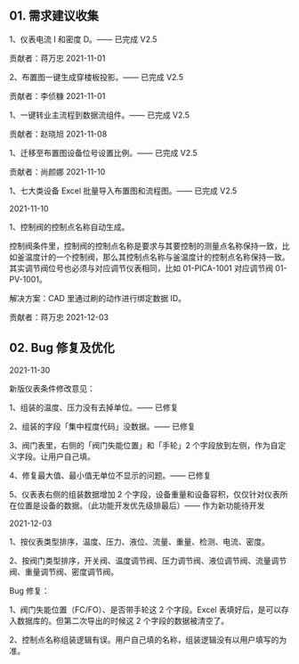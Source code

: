 ## 01. 需求建议收集

1、仪表电流 I 和密度 D。—— 已完成 V2.5

贡献者：蒋万忠 2021-11-01

2、布置图一键生成穿楼板投影。—— 已完成 V2.5

贡献者：李侦糠 2021-11-01

1、一键转业主流程到数据流组件。—— 已完成 V2.5

贡献者：赵晓旭 2021-11-08

1、迁移至布置图设备位号设置比例。—— 已完成 V2.5

贡献者：尚颜娜 2021-11-10

1、七大类设备 Excel 批量导入布置图和流程图。—— 已完成 V2.5

2021-11-10

1、控制阀的控制点名称自动生成。

控制阀条件里，控制阀的控制点名称是要求与其要控制的测量点名称保持一致，比如釜温度计的一个控制阀，那么其控制点名称与釜温度计的控制点名称保持一致。其实调节阀位号也必须与对应调节仪表相同，比如 01-PICA-1001 对应调节阀 01-PV-1001。

解决方案：CAD 里通过刷的动作进行绑定数据 ID。

贡献者：蒋万忠 2021-12-03

## 02. Bug 修复及优化

2021-11-30 

新版仪表条件修改意见：

1、组装的温度、压力没有去掉单位。—— 已修复

2、组装的字段「集中程度代码」没数据。—— 已修复

3、阀门表里，右侧的「阀门失能位置」和「手轮」2 个字段放到左侧，作为自定义字段。让用户自己填。

4、修复最大值、最小值无单位不显示的问题。—— 已修复

5、仪表表右侧的组装数据增加 2 个字段，设备重量和设备容积，仅仅针对仪表所在位置是设备的数据。（此功能开发优先级排最后）—— 作为新功能待开发

2021-12-03

1、按仪表类型排序，温度、压力、液位、流量、重量、检测、电流、密度。

2、按阀门类型排序，开关阀、温度调节阀、压力调节阀、液位调节阀、流量调节阀、重量调节阀、密度调节阀。

Bug 修复：

1、阀门失能位置（FC/FO）、是否带手轮这 2 个字段。Excel 表填好后，是可以存入数据库的。但第二次导出的时候这 2 个字段的数据被清空了。

2、控制点名称组装逻辑有误。用户自己填的名称，组装逻辑没有以用户填写的为准。